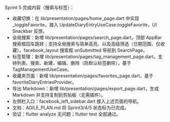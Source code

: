 Sprint 5 完成内容（搜索与标签）：
- 收藏切换：在 lib/presentation/pages/home_page.dart 中实现 _toggleFavorite，接入 UpdateDiaryEntryUseCase.toggleFavorite，UI Snackbar 反馈。
- 全局搜索：新增 lib/presentation/pages/search_page.dart，顶部 AppBar 搜索框回车跳转；支持全局搜索与简单高亮、以及高级筛选（日期范围、仅收藏）。facebook_layout 搜索框 onSubmitted 导航到 SearchPage。
- 标签管理：新增 lib/presentation/pages/tag_management_page.dart，支持列表、搜索、新建、编辑、删除（防默认标签删除），基于 TagManagementUseCase。
- 收藏夹页面：新增 lib/presentation/pages/favorites_page.dart，基于 favoriteDiaryEntriesProvider。
- 导出 Markdown：新增 lib/presentation/pages/export_page.dart，生成 Markdown 并支持复制到剪贴板（无需插件）。
- 左侧栏入口：facebook_left_sidebar.dart 接入上述页面的导航。
- 文档：AGILE_PLAN.md 将 Sprint3/4/5 状态标为已完成。
- 验证：flutter analyze 无问题；flutter test 全部通过。